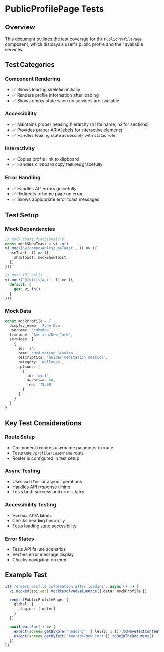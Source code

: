 # PublicProfilePage Tests

## Overview
This document outlines the test coverage for the `PublicProfilePage` component, which displays a user's public profile and their available services.

## Test Categories

### Component Rendering
- ✅ Shows loading skeleton initially
- ✅ Renders profile information after loading
- ✅ Shows empty state when no services are available

### Accessibility
- ✅ Maintains proper heading hierarchy (h1 for name, h2 for sections)
- ✅ Provides proper ARIA labels for interactive elements
- ✅ Handles loading state accessibly with status role

### Interactivity
- ✅ Copies profile link to clipboard
- ✅ Handles clipboard copy failures gracefully

### Error Handling
- ✅ Handles API errors gracefully
- ✅ Redirects to home page on error
- ✅ Shows appropriate error toast messages

## Test Setup

### Mock Dependencies
```typescript
// Mock toast functionality
const mockShowToast = vi.fn()
vi.mock('@/composables/useToast', () => ({
  useToast: () => ({
    showToast: mockShowToast
  })
}))

// Mock API calls
vi.mock('@/utils/api', () => ({
  default: {
    get: vi.fn()
  }
}))
```

### Mock Data
```typescript
const mockProfile = {
  display_name: 'John Doe',
  username: 'johndoe',
  timezone: 'America/New_York',
  services: [
    {
      id: '1',
      name: 'Meditation Session',
      description: 'Guided meditation session',
      category: 'Wellness',
      options: [
        {
          id: 'opt1',
          duration: 60,
          fee: '75.00'
        }
      ]
    }
  ]
}
```

## Key Test Considerations

### Route Setup
- Component requires username parameter in route
- Tests use `/profile/:username` route
- Router is configured in test setup

### Async Testing
- Uses `waitFor` for async operations
- Handles API response timing
- Tests both success and error states

### Accessibility Testing
- Verifies ARIA labels
- Checks heading hierarchy
- Tests loading state accessibility

### Error States
- Tests API failure scenarios
- Verifies error message display
- Checks navigation on error

## Example Test

```typescript
it('renders profile information after loading', async () => {
  vi.mocked(api.get).mockResolvedValueOnce({ data: mockProfile })

  render(PublicProfilePage, {
    global: {
      plugins: [router]
    }
  })

  await waitFor(() => {
    expect(screen.getByRole('heading', { level: 1 })).toHaveTextContent('John Doe')
    expect(screen.getByText('America/New_York')).toBeInTheDocument()
  })
}) 